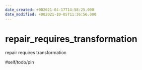 ```yaml
---
date_created: +002021-04-17T14:58:25.000
date_modified: +002021-10-05T11:36:56.000
---
```


# repair_requires_transformation

repair requires transformation

#self/todo/pin
